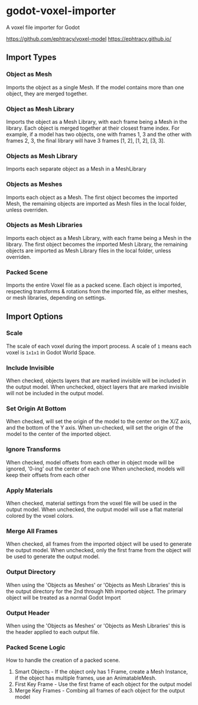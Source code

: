 godot-voxel-importer
====================
A voxel file importer for Godot

https://github.com/ephtracy/voxel-model
https://ephtracy.github.io/

Import Types
------------

### Object as Mesh
Imports the object as a single Mesh. If the model contains more than one object, they are merged together.

### Object as Mesh Library
Imports the object as a Mesh Library, with each frame being a Mesh in the library. Each object is merged together at
their closest frame index. For example, if a model has two objects, one with frames 1, 3 and the other with frames 2, 3,
the final library will have 3 frames [1, 2], [1, 2], [3, 3].

### Objects as Mesh Library
Imports each separate object as a Mesh in a MeshLibrary

### Objects as Meshes
Imports each object as a Mesh. The first object becomes the imported Mesh, the remaining objects are imported as Mesh
files in the local folder, unless overriden.

### Objects as Mesh Libraries
Imports each object as a Mesh Library, with each frame being a Mesh in the library. The first object becomes the imported Mesh Library, 
the remaining objects are imported as Mesh Library files in the local folder, unless overriden.

### Packed Scene
Imports the entire Voxel file as a packed scene. Each object is imported, respecting transforms & rotations from the 
imported file, as either meshes, or mesh libraries, depending on settings. 

Import Options
--------------

### Scale
The scale of each voxel during the import process. A scale of `1` means each voxel is `1x1x1` in Godot World Space.

### Include Invisible
When checked, objects layers that are marked invisible will be included in the output model.
When unchecked, object layers that are marked invisible will not be included in the output model.

### Set Origin At Bottom
When checked, will set the origin of the model to the center on the X/Z axis, and the bottom of the Y axis. 
When un-checked, will set the origin of the model to the center of the imported object.

### Ignore Transforms
When checked, model offsets from each other in object mode will be ignored, '0-ing' out the center of each one
When unchecked, models will keep their offsets from each other 

### Apply Materials
When checked, material settings from the voxel file will be used in the output model.
When unchecked, the output model will use a flat material colored by the voxel colors.

### Merge All Frames
When checked, all frames from the imported object will be used to generate the output model.
When unchecked, only the first frame from the object will be used to generate the output model.

### Output Directory
When using the 'Objects as Meshes' or 'Objects as Mesh Libraries' this is the output directory for the 2nd through Nth
imported object. The primary object will be treated as a normal Godot Import

### Output Header
When using the 'Objects as Meshes' or 'Objects as Mesh Libraries' this is the header applied to each output file.

### Packed Scene Logic
How to handle the creation of a packed scene.
1. Smart Objects - If the object only has 1 Frame, create a Mesh Instance, if the object has multiple frames, use an
   AnimatableMesh.
2. First Key Frame - Use the first frame of each object for the output model
3. Merge Key Frames - Combing all frames of each object for the output model